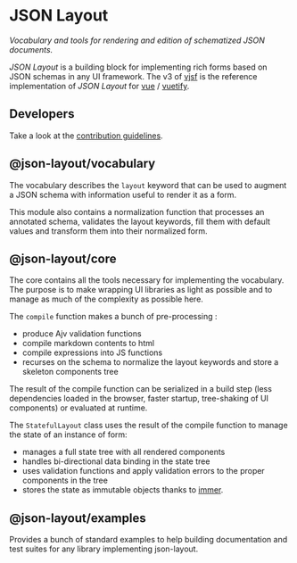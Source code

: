 # JSON Layout

*Vocabulary and tools for rendering and edition of schematized JSON documents.*

*JSON Layout* is a building block for implementing rich forms based on JSON schemas in any UI framework. The v3 of [vjsf](https://koumoul-dev.github.io/vuetify-jsonschema-form/latest/) is the reference implementation of *JSON Layout* for [vue](https://vuejs.org/) / [vuetify](https://vuetifyjs.com/en/).

## Developers

Take a look at the [contribution guidelines](./CONTRIBUTING.md).

## @json-layout/vocabulary

The vocabulary describes the `layout` keyword that can be used to augment a JSON schema with information useful to render it as a form.

This module also contains a normalization function that processes an annotated schema, validates the layout keywords, fill them with default values and transform them into their normalized form.

## @json-layout/core

The core contains all the tools necessary for implementing the vocabulary. The purpose is to make wrapping UI libraries as light as possible and to manage as much of the complexity as possible here.

The `compile` function makes a bunch of pre-processing : 
  - produce Ajv validation functions
  - compile markdown contents to html
  - compile expressions into JS functions
  - recurses on the schema to normalize the layout keywords and store a skeleton components tree

The result of the compile function can be serialized in a build step (less dependencies loaded in the browser, faster startup, tree-shaking of UI components) or evaluated at runtime.

The `StatefulLayout` class uses the result of the compile function to manage the state of an instance of form:
  - manages a full state tree with all rendered components
  - handles bi-directional data binding in the state tree
  - uses validation functions and apply validation errors to the proper components in the tree
  - stores the state as immutable objects thanks to [immer](https://www.npmjs.com/package/immer).

## @json-layout/examples

Provides a bunch of standard examples to help building documentation and test suites for any library implementing json-layout.